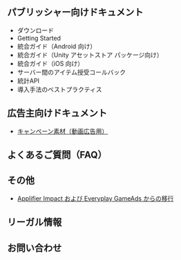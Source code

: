 ## パブリッシャー向けドキュメント

* ダウンロード
* Getting Started
* 統合ガイド（Android 向け）
* 統合ガイド（Unity アセットストア パッケージ向け）
* 統合ガイド（iOS 向け）
* サーバー間のアイテム授受コールバック
* 統計API
* 導入手法のベストプラクティス

## 広告主向けドキュメント

* [キャンペーン素材（動画広告用）](キャンペーン素材（動画広告用）)

## よくあるご質問（FAQ）

## その他

* [Applifier Impact および Everyplay GameAds からの移行](./transition-from-applifier-impact-and-everyplay-game-ads)


## リーガル情報

## お問い合わせ